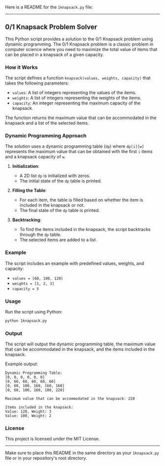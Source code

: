 Here is a README for the `1knapsack.py` file:

---

## 0/1 Knapsack Problem Solver

This Python script provides a solution to the 0/1 Knapsack problem using dynamic programming. The 0/1 Knapsack problem is a classic problem in computer science where you need to maximize the total value of items that can be placed in a knapsack of a given capacity.

### How it Works

The script defines a function `knapsack(values, weights, capacity)` that takes the following parameters:
- `values`: A list of integers representing the values of the items.
- `weights`: A list of integers representing the weights of the items.
- `capacity`: An integer representing the maximum capacity of the knapsack.

The function returns the maximum value that can be accommodated in the knapsack and a list of the selected items.

### Dynamic Programming Approach

The solution uses a dynamic programming table (`dp`) where `dp[i][w]` represents the maximum value that can be obtained with the first `i` items and a knapsack capacity of `w`.

1. **Initialization**:
   - A 2D list `dp` is initialized with zeros.
   - The initial state of the `dp` table is printed.

2. **Filling the Table**:
   - For each item, the table is filled based on whether the item is included in the knapsack or not.
   - The final state of the `dp` table is printed.

3. **Backtracking**:
   - To find the items included in the knapsack, the script backtracks through the `dp` table.
   - The selected items are added to a list.

### Example

The script includes an example with predefined values, weights, and capacity:

- `values = [60, 100, 120]`
- `weights = [1, 2, 3]`
- `capacity = 5`

### Usage

Run the script using Python:

```bash
python 1knapsack.py
```

### Output

The script will output the dynamic programming table, the maximum value that can be accommodated in the knapsack, and the items included in the knapsack.

Example output:

```
Dynamic Programming Table:
[0, 0, 0, 0, 0, 0]
[0, 60, 60, 60, 60, 60]
[0, 60, 100, 160, 160, 160]
[0, 60, 100, 160, 180, 220]

Maximum value that can be accommodated in the knapsack: 220

Items included in the knapsack:
Value: 120, Weight: 3
Value: 100, Weight: 2
```

### License

This project is licensed under the MIT License.

---

Make sure to place this README in the same directory as your `1knapsack.py` file or in your repository's root directory.
